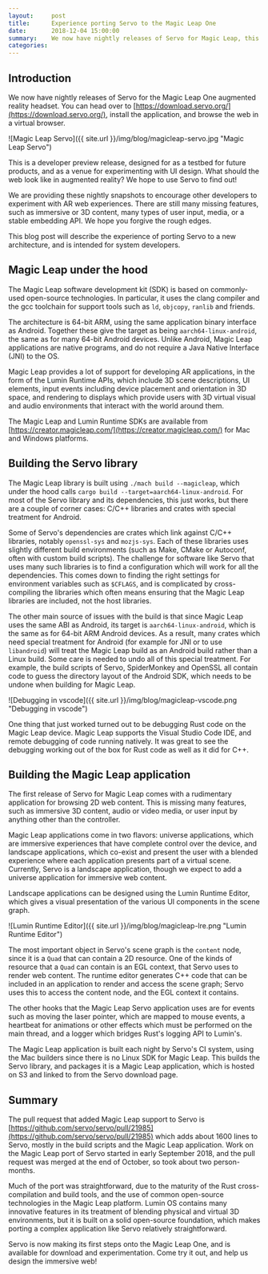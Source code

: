 ```yaml
---
layout:     post
title:      Experience porting Servo to the Magic Leap One
date:       2018-12-04 15:00:00
summary:    We now have nightly releases of Servo for Magic Leap, this post describes the process of making them
categories:
---
```


## Introduction

We now have nightly releases of Servo for the Magic Leap One augmented reality headset.
You can head over to [https://download.servo.org/](https://download.servo.org/), install the
application, and browse the web in a virtual browser.

![Magic Leap Servo]({{ site.url }}/img/blog/magicleap-servo.jpg "Magic Leap Servo")

This is a developer preview release, designed for as a testbed for future products,
and as a venue for experimenting with UI design. What should the web look like in augmented
reality? We hope to use Servo to find out!

We are providing these nightly snapshots to encourage other developers to experiment with
AR web experiences. There are still many missing features, such as immersive or 3D content,
many types of user input, media, or a stable embedding API. We hope you forgive the rough edges.

This blog post will describe the experience of porting Servo to a new architecture,
and is intended for system developers.

## Magic Leap under the hood

The Magic Leap software development kit (SDK) is based on commonly-used open-source
technologies. In particular, it uses the clang compiler and the gcc toolchain
for support tools such as `ld`, `objcopy`, `ranlib` and friends.

The architecture is 64-bit ARM, using the same application binary interface as Android.
Together these give the target as being `aarch64-linux-android`, the same as for many
64-bit Android devices. Unlike Android, Magic Leap applications are
native programs, and do not require a Java Native Interface (JNI) to the OS.

Magic Leap provides a lot of support for developing AR applications, in the form of
the Lumin Runtime APIs, which include 3D scene descriptions, UI elements, input events
including device placement and orientation in 3D space, and rendering to displays
which provide users with 3D virtual visual and audio environments that interact with
the world around them.

The Magic Leap and Lumin Runtime SDKs are available from
[https://creator.magicleap.com/](https://creator.magicleap.com/) for Mac and Windows platforms.

## Building the Servo library

The Magic Leap library is built using `./mach build --magicleap`,
which under the hood calls `cargo build
--target=aarch64-linux-android`. For most of the Servo library and its
dependencies, this just works, but there are a couple of corner cases:
C/C++ libraries and crates with special treatment for Android.

Some of Servo's dependencies are crates which link against C/C++
libraries, notably `openssl-sys` and `mozjs-sys`. Each of these
libraries uses slightly different build environments (such as Make,
CMake or Autoconf, often with custom build scripts). The challenge for
software like Servo that uses many such libraries is to find a
configuration which will work for all the dependencies. This comes
down to finding the right settings for environment variables such as
`$CFLAGS`, and is complicated by cross-compiling the libraries which
often means ensuring that the Magic Leap libraries are included, not
the host libraries.

The other main source of issues with the build is that since Magic
Leap uses the same ABI as Android, its target is
`aarch64-linux-android`, which is the same as for 64-bit ARM Android
devices. As a result, many crates which need special treatment for
Android (for example for JNI or to use `libandroid`) will treat the
Magic Leap build as an Android build rather than a Linux build. Some
care is needed to undo all of this special treatment. For example,
the build scripts of Servo, SpiderMonkey and OpenSSL all contain code
to guess the directory layout of the Android SDK, which needs to be
undone when building for Magic Leap.

![Debugging in vscode]({{ site.url }}/img/blog/magicleap-vscode.png "Debugging in vscode")

One thing that just worked turned out to be debugging Rust code on the
Magic Leap device. Magic Leap supports the Visual Studio Code IDE, and
remote debugging of code running natively. It was great to see the
debugging working out of the box for Rust code as well as it did for C++.

## Building the Magic Leap application

The first release of Servo for Magic Leap comes with a rudimentary
application for browsing 2D web content. This is missing many
features, such as immersive 3D content, audio or video media, or user
input by anything other than the controller.

Magic Leap applications come in two flavors: universe applications,
which are immersive experiences that have complete control over the
device, and landscape applications, which co-exist and present the
user with a blended experience where each application presents part of
a virtual scene. Currently, Servo is a landscape application, though
we expect to add a universe application for immersive web content.

Landscape applications can be designed using the Lumin Runtime Editor,
which gives a visual presentation of the various UI components in the
scene graph.

![Lumin Runtime Editor]({{ site.url }}/img/blog/magicleap-lre.png "Lumin Runtime Editor")

The most important object in Servo's scene graph is the `content`
node, since it is a `Quad` that can contain a 2D resource. One of the
kinds of resource that a `Quad` can contain is an EGL context, that
Servo uses to render web content. The runtime editor generates C++
code that can be included in an application to render and access the
scene graph; Servo uses this to access the content node, and the EGL
context it contains.

The other hooks that the Magic Leap Servo application uses are for
events such as moving the laser pointer, which are mapped to mouse
events, a heartbeat for animations or other effects which must be
performed on the main thread, and a logger which bridges Rust's logging
API to Lumin's.

The Magic Leap application is built each night by Servo's CI system,
using the Mac builders since there is no Linux SDK for Magic
Leap. This builds the Servo library, and packages it is a Magic Leap
application, which is hosted on S3 and linked to from the Servo
download page.

## Summary

The pull request that added Magic Leap support to Servo is
[https://github.com/servo/servo/pull/21985](https://github.com/servo/servo/pull/21985)
which adds about 1600 lines to Servo, mostly in the build scripts and
the Magic Leap application. Work on the Magic Leap port of Servo started
in early September 2018, and the pull request was merged at the end of October,
so took about two person-months.

Much of the port was straightforward, due to the maturity of the Rust
cross-compilation and build tools, and the use of common open-source
technologies in the Magic Leap platform. Lumin OS contains many
innovative features in its treatment of blending physical and virtual
3D environments, but it is built on a solid open-source foundation,
which makes porting a complex application like Servo relatively
straightforward.

Servo is now making its first steps onto the Magic Leap One, and is
available for download and experimentation. Come try it out, and help
us design the immersive web!
